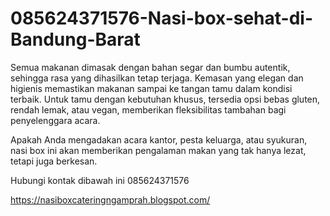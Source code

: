 # 085624371576-Nasi-box-sehat-di-Bandung-Barat

Semua makanan dimasak dengan bahan segar dan bumbu autentik, sehingga rasa yang dihasilkan tetap terjaga. Kemasan yang elegan dan higienis memastikan makanan sampai ke tangan tamu dalam kondisi terbaik. Untuk tamu dengan kebutuhan khusus, tersedia opsi bebas gluten, rendah lemak, atau vegan, memberikan fleksibilitas tambahan bagi penyelenggara acara.

Apakah Anda mengadakan acara kantor, pesta keluarga, atau syukuran, nasi box ini akan memberikan pengalaman makan yang tak hanya lezat, tetapi juga berkesan.

Hubungi kontak dibawah ini
085624371576

https://nasiboxcateringngamprah.blogspot.com/
